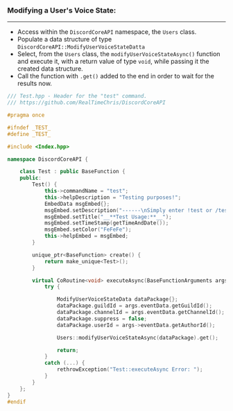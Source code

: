 ### **Modifying a User's Voice State:**
---
- Access within the `DiscordCoreAPI` namespace, the `Users` class.
- Populate a data structure of type `DiscordCoreAPI::ModifyUserVoiceStateDatta`
- Select, from the `Users` class, the `modifyUserVoiceStateAsync()` function and execute it, with a return value of type `void`, while passing it the created data structure.
- Call the function with `.get()` added to the end in order to wait for the results now.

```cpp
/// Test.hpp - Header for the "test" command.
/// https://github.com/RealTimeChris/DiscordCoreAPI

#pragma once

#ifndef _TEST_
#define _TEST_

#include <Index.hpp>

namespace DiscordCoreAPI {

	class Test : public BaseFunction {
	public:
		Test() {
			this->commandName = "test";
			this->helpDescription = "Testing purposes!";
			EmbedData msgEmbed{};
			msgEmbed.setDescription("------\nSimply enter !test or /test!\n------");
			msgEmbed.setTitle("__**Test Usage:**__");
			msgEmbed.setTimeStamp(getTimeAndDate());
			msgEmbed.setColor("FeFeFe");
			this->helpEmbed = msgEmbed;
		}

		unique_ptr<BaseFunction> create() {
			return make_unique<Test>();
		}

		virtual CoRoutine<void> executeAsync(BaseFunctionArguments args) {
			try {

				ModifyUserVoiceStateData dataPackage{};
				dataPackage.guildId = args.eventData.getGuildId();
				dataPackage.channelId = args.eventData.getChannelId();
				dataPackage.suppress = false;
				dataPackage.userId = args->eventData.getAuthorId();

				Users::modifyUserVoiceStateAsync(dataPackage).get();

				return;
			}
			catch (...) {
				rethrowException("Test::executeAsync Error: ");
			}
		}
	};
}
#endif
```
